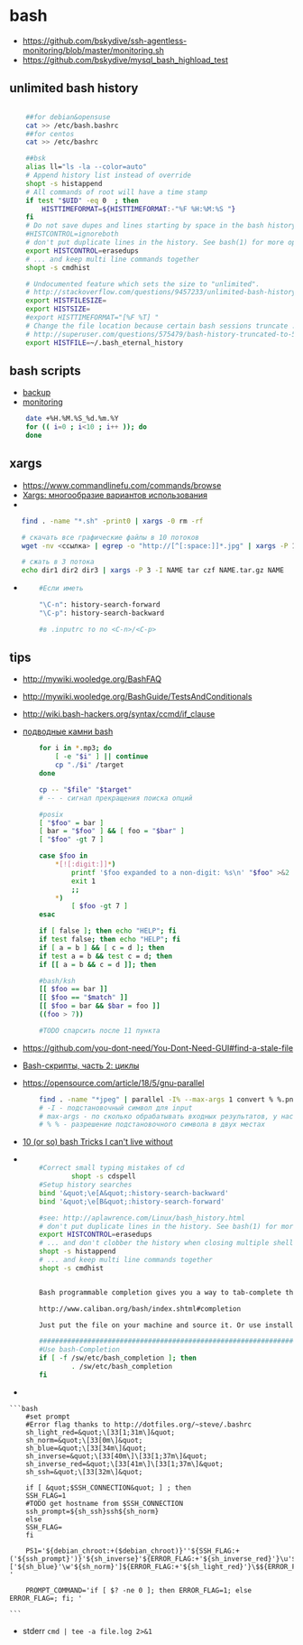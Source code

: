 
# bash

 * https://github.com/bskydive/ssh-agentless-monitoring/blob/master/monitoring.sh
 * https://github.com/bskydive/mysql_bash_highload_test

## unlimited bash history


```bash

	##for debian&opensuse
	cat >> /etc/bash.bashrc
	##for centos
	cat >> /etc/bashrc

	##bsk
	alias ll="ls -la --color=auto"
	# Append history list instead of override
	shopt -s histappend
	# All commands of root will have a time stamp
	if test "$UID" -eq 0  ; then
		HISTTIMEFORMAT=${HISTTIMEFORMAT:-"%F %H:%M:%S "}
	fi
	# Do not save dupes and lines starting by space in the bash history file
	#HISTCONTROL=ignoreboth
	# don't put duplicate lines in the history. See bash(1) for more options
	export HISTCONTROL=erasedups
	# ... and keep multi line commands together
	shopt -s cmdhist

	# Undocumented feature which sets the size to "unlimited".
	# http://stackoverflow.com/questions/9457233/unlimited-bash-history
	export HISTFILESIZE=
	export HISTSIZE=
	#export HISTTIMEFORMAT="[%F %T] "
	# Change the file location because certain bash sessions truncate .bash_history file upon close.
	# http://superuser.com/questions/575479/bash-history-truncated-to-500-lines-on-each-login
	export HISTFILE=~/.bash_eternal_history

```

## bash scripts

 * [backup](./backup.md)
 * [monitoring](./monitoring.md)

```bash
	date +%H.%M.%S_%d.%m.%Y
	for (( i=0 ; i<10 ; i++ )); do
	done
```

## xargs

 * https://www.commandlinefu.com/commands/browse
 * [Xargs: многообразие вариантов использования](http://habrahabr.ru/company/selectel/blog/248207/)
 *
 ```bash
	find . -name "*.sh" -print0 | xargs -0 rm -rf

	# скачать все графические файлы в 10 потоков
	wget -nv <ссылка> | egrep -o "http://[^[:space:]]*.jpg" | xargs -P 10 -n 1 wget -nv

	# сжать в 3 потока
	echo dir1 dir2 dir3 | xargs -P 3 -I NAME tar czf NAME.tar.gz NAME
 ```
 *
	```bash
		#Если иметь

		"\C-n": history-search-forward
		"\C-p": history-search-backward

		#в .inputrc то по <C-n>/<C-p>
	```

## tips

 * http://mywiki.wooledge.org/BashFAQ
 * http://mywiki.wooledge.org/BashGuide/TestsAndConditionals
 * http://wiki.bash-hackers.org/syntax/ccmd/if_clause
 * [подводные камни bash](https://habr.com/ru/company/mailru/blog/311762)

	```bash
		for i in *.mp3; do
			[ -e "$i" ] || continue
			cp "./$i" /target
		done

		cp -- "$file" "$target"
		# -- - сигнал прекращения поиска опций

		#posix
		[ "$foo" = bar ]
		[ bar = "$foo" ] && [ foo = "$bar" ]
		[ "$foo" -gt 7 ]

		case $foo in
			*[![:digit:]]*)
				printf '$foo expanded to a non-digit: %s\n' "$foo" >&2
				exit 1
				;;
			*)
				[ $foo -gt 7 ]
		esac

		if [ false ]; then echo "HELP"; fi
		if test false; then echo "HELP"; fi
		if [ a = b ] && [ c = d ]; then
		if test a = b && test c = d; then
		if [[ a = b && c = d ]]; then

		#bash/ksh
		[[ $foo == bar ]]
		[[ $foo == "$match" ]]
		[[ $foo = bar && $bar = foo ]]
		((foo > 7))

		#TODO спарсить после 11 пункта
	```

 * https://github.com/you-dont-need/You-Dont-Need-GUI#find-a-stale-file
 * [Bash-скрипты, часть 2: циклы](https://habrahabr.ru/company/ruvds/blog/325928/)
 * https://opensource.com/article/18/5/gnu-parallel
	```bash
		find . -name "*jpeg" | parallel -I% --max-args 1 convert % %.png
		# -I - подстановочный символ для input
		# max-args - по сколько обрабатывать входных результатов, у нас он один - имя файла
		# % % - разрешение подстановочного символа в двух местах
	```
 * [10 (or so) bash Tricks I can't live without](http://axixmiqui.wordpress.com/bash-tricks/)
 *
	```bash

		#Correct small typing mistakes of cd
				shopt -s cdspell
		#Setup history searches
		bind '&quot;\e[A&quot;:history-search-backward'
		bind '&quot;\e[B&quot;:history-search-forward'

		#see: http://aplawrence.com/Linux/bash_history.html
		# don't put duplicate lines in the history. See bash(1) for more options
		export HISTCONTROL=erasedups
		# ... and don't clobber the history when closing multiple shells
		shopt -s histappend
		# ... and keep multi line commands together
		shopt -s cmdhist


		Bash programmable completion gives you a way to tab-complete the argument to commands. Completion for many common commands can be installed from:

		http://www.caliban.org/bash/index.shtml#completion

		Just put the file on your machine and source it. Or use install it from you tool of choice mac: fink, debian: apt, redhat: rpm, etc…

		###############################################################################
		#Use bash-Completion
		if [ -f /sw/etc/bash_completion ]; then
				. /sw/etc/bash_completion
		fi
	```

 *

	```bash
		#set prompt
		#Error flag thanks to http://dotfiles.org/~steve/.bashrc
		sh_light_red=&quot;\[33[1;31m\]&quot;
		sh_norm=&quot;\[33[0m\]&quot;
		sh_blue=&quot;\[33[34m\]&quot;
		sh_inverse=&quot;\[33[40m\]\[33[1;37m\]&quot;
		sh_inverse_red=&quot;\[33[41m\]\[33[1;37m\]&quot;
		sh_ssh=&quot;\[33[32m\]&quot;

		if [ &quot;$SSH_CONNECTION&quot; ] ; then
		SSH_FLAG=1
		#TODO get hostname from $SSH_CONNECTION
		ssh_prompt=${sh_ssh}ssh${sh_norm}
		else
		SSH_FLAG=
		fi

		PS1='${debian_chroot:+($debian_chroot)}''${SSH_FLAG:+('${ssh_prompt}')}'${sh_inverse}'${ERROR_FLAG:+'${sh_inverse_red}'}\u'${sh_norm}':${SSH_FLAG:+'${sh_ssh}'}\h${SSH_FLAG:+'${sh_norm}'}['${sh_blue}'\w'${sh_norm}']${ERROR_FLAG:+'${sh_light_red}'}\$${ERROR_FLAG:+'${sh_norm}'} '

		PROMPT_COMMAND='if [ $? -ne 0 ]; then ERROR_FLAG=1; else ERROR_FLAG=; fi; '

	```
* stderr `cmd | tee -a file.log 2>&1`
